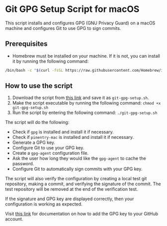# Git GPG Setup Script for macOS

This script installs and configures GPG (GNU Privacy Guard) on a macOS machine and configures Git to use GPG to sign commits.

## Prerequisites

- Homebrew must be installed on your machine. If it is not, you can install it by running the following command:

```bash
/bin/bash -c "$(curl -fsSL https://raw.githubusercontent.com/Homebrew/install/master/install.sh)"
```

## How to use the script

1. Download the script from [this link](https://raw.githubusercontent.com/dbuchanandev/git-gpg-setup/main/git-gpg-setup.sh) and save it as `git-gpg-setup.sh`.
2. Make the script executable by running the following command: `chmod +x git-gpg-setup.sh`
3. Run the script by entering the following command: `./git-gpg-setup.sh`

The script will do the following:

- Check if `gpg` is installed and install it if necessary.
- Check if `pinentry-mac` is installed and install it if necessary.
- Generate a GPG key.
- Configure Git to use your GPG key.
- Create a `gpg-agent` configuration file.
- Ask the user how long they would like the `gpg-agent` to cache the password.
- Configure Git to automatically sign commits with your GPG key.

The script will also verify the configuration by creating a local test git repository, making a commit, and verifying the signature of the commit. The test repository will be removed at the end of the verification test.

If the signature and GPG key are displayed correctly, then your configuration is working as expected. 

Visit [this link](https://docs.github.com/en/authentication/managing-commit-signature-verification/adding-a-gpg-key-to-your-github-account) for documentation on how to add the GPG key to your GitHub account.


